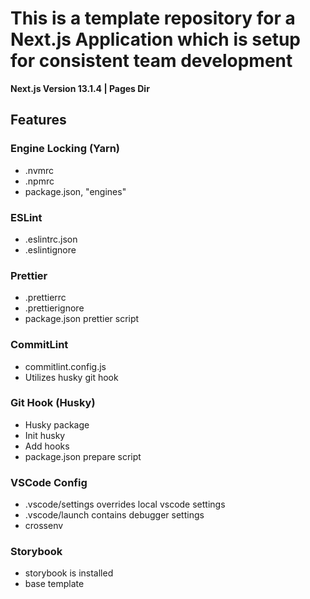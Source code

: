 # This is a template repository for a Next.js Application which is setup for consistent team development

**Next.js Version 13.1.4 | Pages Dir**

## Features

### Engine Locking (Yarn)

- .nvmrc
- .npmrc
- package.json, "engines"

### ESLint
- .eslintrc.json
- .eslintignore

### Prettier
- .prettierrc
- .prettierignore
- package.json prettier script

### CommitLint
- commitlint.config.js
- Utilizes husky git hook

### Git Hook (Husky)

- Husky package
- Init husky
- Add hooks
- package.json prepare script

### VSCode Config
- .vscode/settings overrides local vscode settings
- .vscode/launch contains debugger settings
- crossenv

### Storybook
- storybook is installed
- base template

